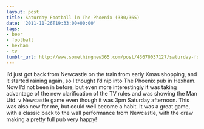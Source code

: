 ```yaml
---
layout: post
title: Saturday Football in The Phoenix (330/365)
date: '2011-11-26T19:33:00+00:00'
tags:
- beer
- football
- hexham
- tv
tumblr_url: http://www.somethingnew365.com/post/43670037127/saturday-football-in-the-phoenix-330365
---
```

I’d just got back from Newcastle on the train from early Xmas shopping, and it started raining again, so I thought I’d nip into The Phoenix pub in Hexham.
Now I’d not been in before, but even more interestingly it was taking advantage of the new clarification of the TV rules and was showing the Man Utd. v Newcastle game even though it was 3pm Saturday afternoon. This was also new for me, but could well become a habit.
It was a great game, with a classic back to the wall performance from Newcastle, with the draw making a pretty full pub very happy!

